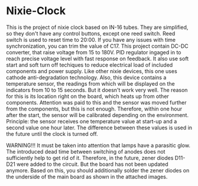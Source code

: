 # Nixie-Clock
This is the project of nixie clock based on IN-16 tubes. They are simplified, so they don't have any control buttons, except one reed switch. Reed switch is used to reset time to 20:00.
If you have any issues with time synchronization, you can trim the value of C17.
This project contain DC-DC converter, that raise voltage from 15 to 180V. PID regulator ingaged in to reach precise voltage level with fast response on feedback. It also use soft start and soft turn off techiques to reduce electrical load of included components and power supply.
Like other nixie devices, this one uses cathode anti-degradation technology.
Also, this device contains a temperature sensor, the readings from which will be displayed on the indicators from 10 to 15 seconds. But it doesn't work very well. The reason for this is its location right on the board, which heats up from other components. Attention was paid to this and the sensor was moved further from the components, but this is not enough. Therefore, within one hour after the start, the sensor will be calibrated depending on the environment.
Principle: the sensor receives one temperature value at start-up and a second value one hour later. The difference between these values is used in the future until the clock is turned off.

WARNING!!!
It must be taken into attention that lamps have a parasitic glow. The introduced dead time between switching of anodes does not sufficiently help to get rid of it. Therefore, in the future, zener diodes D11-D21 were added to the circuit. But the board has not been updated anymore. Based on this, you should additionally solder the zener diodes on the underside of the main board as shown in the attached images.
